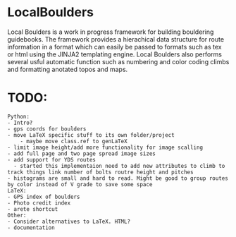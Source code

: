 # LocalBoulders
 Local Boulders is a work in progress framework for building bouldering guidebooks. The framework provides a hierachical data structure for route information in a format which can easily be passed to formats such as tex or html using the JINJA2 templating engine. Local Boulders also performs several usful automatic function such as numbering and color coding climbs and formatting anotated topos and maps. 

# TODO:
	Python:
	- Intro?
	- gps coords for boulders
	- move LaTeX specific stuff to its own folder/project
        - maybe move class.ref to genLaTeX
    - limit image height/add more functionality for image scalling
	- add full page and two page spread image sizes
	- add support for YDS routes
	  - started this implementaion need to add new attributes to climb to track things link number of bolts routre height and pitches
	- histograms are small and hard to read. Might be good to group routes by color instead of V grade to save some space
    LaTeX:
    - GPS index of boulders
	- Photo credit index
    - arete shortcut
    Other:
    - Consider alternatives to LaTeX. HTML?
    - documentation